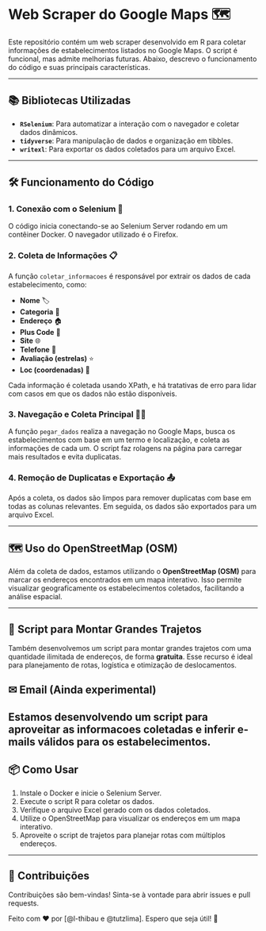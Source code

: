 # Web Scraper do Google Maps 🗺️

Este repositório contém um web scraper desenvolvido em R para coletar informações de estabelecimentos listados no Google Maps. O script é funcional, mas admite melhorias futuras. Abaixo, descrevo o funcionamento do código e suas principais características.

---

## 📚 Bibliotecas Utilizadas

- **`RSelenium`**: Para automatizar a interação com o navegador e coletar dados dinâmicos.
- **`tidyverse`**: Para manipulação de dados e organização em tibbles.
- **`writexl`**: Para exportar os dados coletados para um arquivo Excel.

---

## 🛠️ Funcionamento do Código

### 1. **Conexão com o Selenium** 🤖

O código inicia conectando-se ao Selenium Server rodando em um contêiner Docker. O navegador utilizado é o Firefox.

### 2. **Coleta de Informações** 📋

A função `coletar_informacoes` é responsável por extrair os dados de cada estabelecimento, como:

- **Nome** 🏷️  
- **Categoria** 🏪  
- **Endereço** 🏠  
- **Plus Code** 🔢  
- **Site** 🌐  
- **Telefone** 📱  
- **Avaliação (estrelas)** ⭐  
- **Loc (coordenadas)**  🚓

Cada informação é coletada usando XPath, e há tratativas de erro para lidar com casos em que os dados não estão disponíveis.

### 3. **Navegação e Coleta Principal** 🕵️‍♂️

A função `pegar_dados` realiza a navegação no Google Maps, busca os estabelecimentos com base em um termo e localização, e coleta as informações de cada um. O script faz rolagens na página para carregar mais resultados e evita duplicatas.

### 4. **Remoção de Duplicatas e Exportação** 📤

Após a coleta, os dados são limpos para remover duplicatas com base em todas as colunas relevantes. Em seguida, os dados são exportados para um arquivo Excel.

---

## 🗺️ Uso do OpenStreetMap (OSM)

Além da coleta de dados, estamos utilizando o **OpenStreetMap (OSM)** para marcar os endereços encontrados em um mapa interativo. Isso permite visualizar geograficamente os estabelecimentos coletados, facilitando a análise espacial.

---

## 🚀 Script para Montar Grandes Trajetos

Também desenvolvemos um script para montar grandes trajetos com uma quantidade ilimitada de endereços, de forma **gratuita**. Esse recurso é ideal para planejamento de rotas, logística e otimização de deslocamentos.

## ✉ **Email** (Ainda experimental) 

Estamos desenvolvendo um script para aproveitar as informacoes coletadas e inferir e-mails válidos para os estabelecimentos. 
---

## 📦 Como Usar

1. Instale o Docker e inicie o Selenium Server.  
2. Execute o script R para coletar os dados.  
3. Verifique o arquivo Excel gerado com os dados coletados.  
4. Utilize o OpenStreetMap para visualizar os endereços em um mapa interativo.  
5. Aproveite o script de trajetos para planejar rotas com múltiplos endereços.  

---

## 🙌 Contribuições

Contribuições são bem-vindas! Sinta-se à vontade para abrir issues e pull requests.

Feito com ❤️ por [@l-thibau e @tutzlima]. Espero que seja útil! 🚀